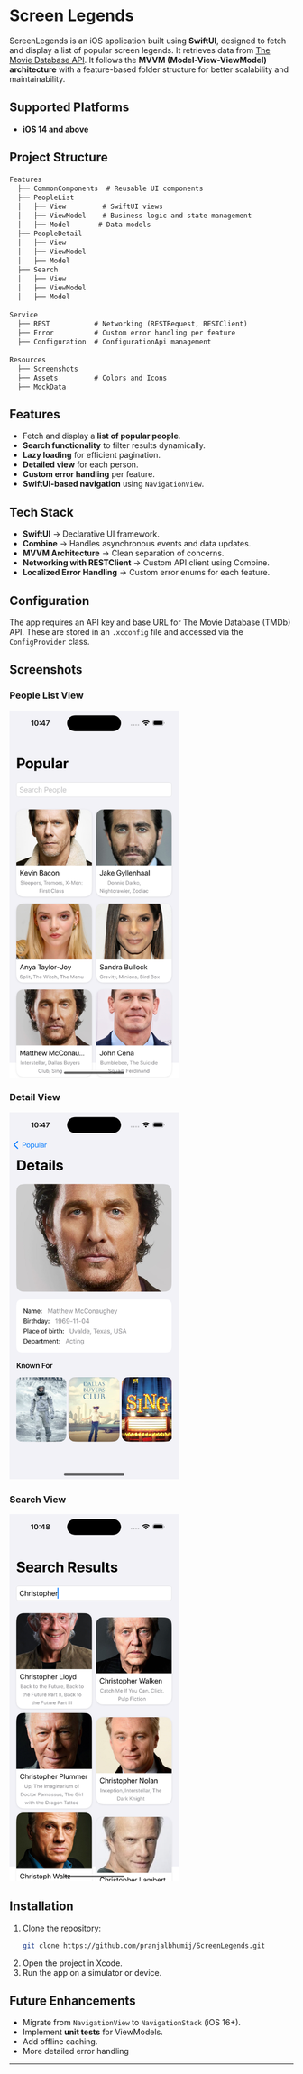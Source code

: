 # Screen Legends

ScreenLegends is an iOS application built using **SwiftUI**, designed to fetch and display a list of popular screen legends. 
It retrieves data from [The Movie Database API](https://developer.themoviedb.org/). 
It follows the **MVVM (Model-View-ViewModel) architecture** with a feature-based folder structure for better scalability and maintainability.

## Supported Platforms
- **iOS 14 and above**

## Project Structure

```
Features
  ├── CommonComponents  # Reusable UI components
  ├── PeopleList
  │   ├── View         # SwiftUI views
  │   ├── ViewModel    # Business logic and state management
  │   ├── Model       # Data models
  ├── PeopleDetail
  │   ├── View
  │   ├── ViewModel
  │   ├── Model
  ├── Search
  │   ├── View
  │   ├── ViewModel
  │   ├── Model

Service
  ├── REST           # Networking (RESTRequest, RESTClient)
  ├── Error          # Custom error handling per feature
  ├── Configuration  # ConfigurationApi management

Resources
  ├── Screenshots          
  ├── Assets         # Colors and Icons     
  ├── MockData  
```

## Features

- Fetch and display a **list of popular people**.
- **Search functionality** to filter results dynamically.
- **Lazy loading** for efficient pagination.
- **Detailed view** for each person.
- **Custom error handling** per feature.
- **SwiftUI-based navigation** using `NavigationView`.

## Tech Stack

- **SwiftUI** → Declarative UI framework.
- **Combine** → Handles asynchronous events and data updates.
- **MVVM Architecture** → Clean separation of concerns.
- **Networking with RESTClient** → Custom API client using Combine.
- **Localized Error Handling** → Custom error enums for each feature.

## Configuration

The app requires an API key and base URL for The Movie Database (TMDb) API. These are stored in an `.xcconfig` file and accessed via the `ConfigProvider` class.

## Screenshots

### People List View
<img src="ScreenLegends/Resources/Screenshots/screenshot-people.png" width="300">

### Detail View
<img src="ScreenLegends/Resources/Screenshots/screenshot-detail.png" width="300">

### Search View
<img src="ScreenLegends/Resources/Screenshots/screenshot-search.png" width="300">

## Installation
1. Clone the repository:
   ```bash
   git clone https://github.com/pranjalbhumij/ScreenLegends.git
   ```
2. Open the project in Xcode.
3. Run the app on a simulator or device.

## Future Enhancements
- Migrate from `NavigationView` to `NavigationStack` (iOS 16+).
- Implement **unit tests** for ViewModels.
- Add offline caching.
- More detailed error handling

---


